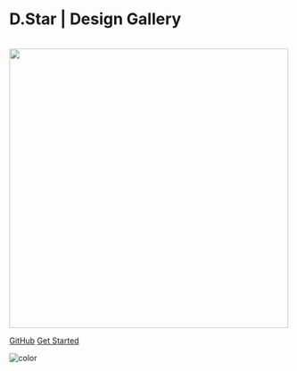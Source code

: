 # D.Star | Design Gallery

<br>
<img src="https://github.com/dstar-design-gallery/dstar-docs/blob/master/media/DStarIntroduction.gif" width="500" />

<!-- background color -->

[GitHub](https://github.com/dstar-design-gallery)
[Get Started](#get-started)

![color](#f0f0f0)
